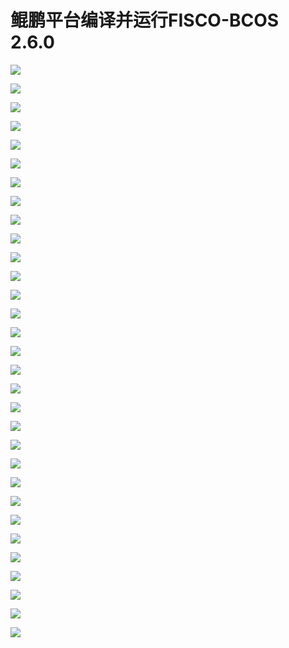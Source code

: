 # 鲲鹏平台编译并运行FISCO-BCOS 2.6.0

![](../../../images/articles/kunpeng_platform_compiles_and_runs_fisco-bcos-2.6.0/1.png)

![](../../../images/articles/kunpeng_platform_compiles_and_runs_fisco-bcos-2.6.0/2.png)

![](../../../images/articles/kunpeng_platform_compiles_and_runs_fisco-bcos-2.6.0/3.png)

![](../../../images/articles/kunpeng_platform_compiles_and_runs_fisco-bcos-2.6.0/4.png)

![](../../../images/articles/kunpeng_platform_compiles_and_runs_fisco-bcos-2.6.0/5.png)

![](../../../images/articles/kunpeng_platform_compiles_and_runs_fisco-bcos-2.6.0/6.png)

![](../../../images/articles/kunpeng_platform_compiles_and_runs_fisco-bcos-2.6.0/7.png)

![](../../../images/articles/kunpeng_platform_compiles_and_runs_fisco-bcos-2.6.0/8.png)

![](../../../images/articles/kunpeng_platform_compiles_and_runs_fisco-bcos-2.6.0/9.png)

![](../../../images/articles/kunpeng_platform_compiles_and_runs_fisco-bcos-2.6.0/10.png)

![](../../../images/articles/kunpeng_platform_compiles_and_runs_fisco-bcos-2.6.0/11.png)

![](../../../images/articles/kunpeng_platform_compiles_and_runs_fisco-bcos-2.6.0/12.png)

![](../../../images/articles/kunpeng_platform_compiles_and_runs_fisco-bcos-2.6.0/13.png)

![](../../../images/articles/kunpeng_platform_compiles_and_runs_fisco-bcos-2.6.0/14.png)

![](../../../images/articles/kunpeng_platform_compiles_and_runs_fisco-bcos-2.6.0/15.png)

![](../../../images/articles/kunpeng_platform_compiles_and_runs_fisco-bcos-2.6.0/16.png)

![](../../../images/articles/kunpeng_platform_compiles_and_runs_fisco-bcos-2.6.0/17.png)

![](../../../images/articles/kunpeng_platform_compiles_and_runs_fisco-bcos-2.6.0/18.png)

![](../../../images/articles/kunpeng_platform_compiles_and_runs_fisco-bcos-2.6.0/19.png)

![](../../../images/articles/kunpeng_platform_compiles_and_runs_fisco-bcos-2.6.0/20.png)

![](../../../images/articles/kunpeng_platform_compiles_and_runs_fisco-bcos-2.6.0/21.png)

![](../../../images/articles/kunpeng_platform_compiles_and_runs_fisco-bcos-2.6.0/22.png)

![](../../../images/articles/kunpeng_platform_compiles_and_runs_fisco-bcos-2.6.0/23.png)

![](../../../images/articles/kunpeng_platform_compiles_and_runs_fisco-bcos-2.6.0/24.png)

![](../../../images/articles/kunpeng_platform_compiles_and_runs_fisco-bcos-2.6.0/25.png)

![](../../../images/articles/kunpeng_platform_compiles_and_runs_fisco-bcos-2.6.0/26.png)

![](../../../images/articles/kunpeng_platform_compiles_and_runs_fisco-bcos-2.6.0/27.png)

![](../../../images/articles/kunpeng_platform_compiles_and_runs_fisco-bcos-2.6.0/28.png)

![](../../../images/articles/kunpeng_platform_compiles_and_runs_fisco-bcos-2.6.0/29.png)

![](../../../images/articles/kunpeng_platform_compiles_and_runs_fisco-bcos-2.6.0/30.png)

![](../../../images/articles/kunpeng_platform_compiles_and_runs_fisco-bcos-2.6.0/31.png)
